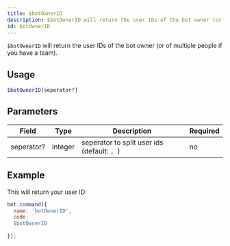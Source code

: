 ```yaml
---
title: $botOwnerID 
description: $botOwnerID will return the user IDs of the bot owner (or of multiple people if you have a team).
id: botOwnerID
---
```


`$botOwnerID` will return the user IDs of the bot owner (or of multiple people if you have a team).

## Usage

```php
$botOwnerID[seperator?]
```

## Parameters 


| Field      | Type    | Description                                 | Required |
| ---------- | ------- | ------------------------------------------- | -------- |
| seperator? | integer | seperator to split user ids (default: `, `) | no       |


## Example

This will return your user ID:

```javascript
bot.command({
  name: 'botOwnerID',
  code: `
  $botOwnerID
  `
});
```